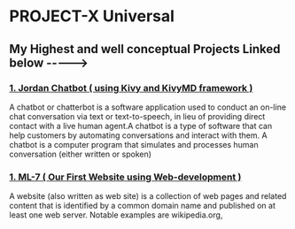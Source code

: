 
# PROJECT-X Universal  

## My Highest and well conceptual Projects Linked below ----->
### [1. Jordan Chatbot ( using Kivy and KivyMD framework )](https://github.com/Abhishekvrt/JordanChatBot) 
A chatbot or chatterbot is a software application used to conduct an on-line chat conversation via text or text-to-speech, in lieu of providing direct contact with a live human agent.A chatbot is a type of software that can help customers by automating conversations and interact with them. A chatbot is a computer program that simulates and processes human conversation (either written or spoken)

### [1. ML-7 ( Our First Website using Web-development )](https://github.com/Abhishekvrt/ml-7) 
A website (also written as web site) is a collection of web pages and related content that is identified by a common domain name and published on at least one web server. Notable examples are wikipedia.org, 
